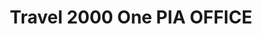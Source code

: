 ---
title: "Travel 2000 One PIA OFFICE"
url: /karachi/travel-2000-one-pia-office/
shop: travel agency
---